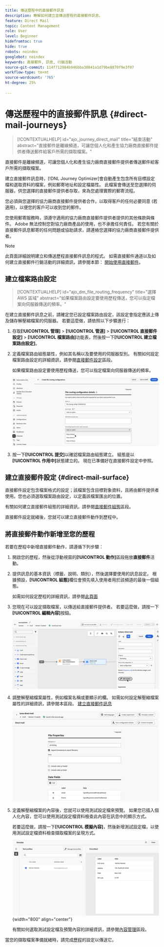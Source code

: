 ```yaml
---
title: 傳送歷程中的直接郵件訊息
description: 瞭解如何建立並傳送歷程的直接郵件訊息。
feature: Direct Mail
topic: Content Management
role: User
level: Beginner
hidefromtoc: true
hide: true
robots: noindex
googlebot: noindex
keywords: 直接郵件, 訊息, 行銷活動
source-git-commit: 114f712984b946bba30841a1d79be8870f9e3f07
workflow-type: tm+mt
source-wordcount: '765'
ht-degree: 25%

---
```



# 傳送歷程中的直接郵件訊息 {#direct-mail-journeys}

>[!CONTEXTUALHELP]
>id="ajo_journey_direct_mail"
>title="結束活動"
>abstract="直接郵件是離線頻道，可讓您個人化和產生協力廠商直接郵件提供者傳送郵件給客戶所需的擷取檔案。"

直接郵件是離線頻道，可讓您個人化和產生協力廠商直接郵件提供者傳送郵件給客戶所需的擷取檔案。

建立直接郵件訊息時，[!DNL Journey Optimizer]會自動產生包含所有目標設定檔和選取資料的檔案，例如郵寄地址和設定檔屬性。 此檔案會傳送至您選擇的伺服器，供您選擇的直接郵件提供者存取，來為您處理實際的郵寄流程。

您必須與您選擇的協力廠商直接郵件提供者合作，以取得客戶的任何必要同意 (若適用)，以便您的客戶可以收到您的郵件。

您使用郵寄服務時，須遵守適用的協力廠商直接郵件提供者提供的其他條款與條件。 Adobe 無法控制您對協力廠商產品的使用，也不承擔任何責任。 若您有關於直接郵件訊息郵寄的任何問題或協助請求，請連絡您選擇的協力廠商直接郵件提供者。

>[!NOTE]
>
>此頁面詳細說明建立和傳送歷程直接郵件訊息的程式。 如需直接郵件通道以及如何建立直接郵件行銷活動的詳細資訊，請參閱本節： [開始使用直接郵件](../direct-mail/get-started-direct-mail.md)。

## 建立檔案路由設定

>[!CONTEXTUALHELP]
>id="ajo_dm_file_routing_frequency"
>title="選擇 AWS 區域"
>abstract="如果檔案路由設定要使用歷程傳送，您可以指定檔案向伺服器傳送的頻率。"

在建立直接郵件訊息之前，請確定您已設定檔案路由設定，該設定會指定應該上傳及儲存解壓縮檔案的伺服器。 若要這麼做，請依照以下步驟進行：

1. 存取&#x200B;**[!UICONTROL 管理]** > **[!UICONTROL 管道]** > **[!UICONTROL 直接郵件設定]** > **[!UICONTROL 檔案路由]**&#x200B;功能表，然後按一下&#x200B;**[!UICONTROL 建立檔案路由設定]**。

1. 定義檔案路由組態屬性，例如其名稱以及要使用的伺服器型別。 有關如何設定檔案路由設定的詳細資訊，請參閱[直接郵件設定](../direct-mail/direct-mail-configuration.md#file-routing-configuration)區段。

   如果檔案路由設定要使用歷程傳送，您可以指定檔案向伺服器傳送的頻率。

   ![](assets/file-routing-journey.png)

1. 按一下&#x200B;**[!UICONTROL 提交]**&#x200B;以確認檔案路由組態建立。 組態是以&#x200B;**[!UICONTROL 作用中]**&#x200B;狀態建立的。 現在已準備好在直接郵件設定中參照。

## 建立直接郵件設定 {#direct-mail-surface}

直接郵件設定包含檔案格式的設定；該檔案包含目標對象資料，且將由郵件提供者使用。您也必須選取檔案路由設定，以定義該檔案匯出的位置。

有關如何建立直接郵件組態的詳細資訊，請參閱[直接郵件組態](../direct-mail/direct-mail-configuration.md#file-routing-configuration)區段。

直接郵件設定就緒後，您就可以建立直接郵件動作到歷程中。

## 將直接郵件動作新增至您的歷程

若要在歷程中新增直接郵件動作，請遵循下列步驟：

1. 開啟您的歷程，然後從浮動視窗的&#x200B;**[!UICONTROL 動作]**&#x200B;區段拖放&#x200B;**直接郵件**&#x200B;活動。

1. 提供訊息的基本資訊（標籤、說明、類別），然後選擇要使用的訊息設定。 根據預設，**[!UICONTROL 組態]**&#x200B;欄位會預先填入使用者用於該頻道的最後一個組態。

   如需如何設定歷程的詳細資訊，請參閱[此頁面](../building-journeys/journey-gs.md)

1. 您現在可以設定擷取檔案，以傳送給直接郵件提供者。 若要這麼做，請按一下&#x200B;**[!UICONTROL 編輯內容]**&#x200B;按鈕。

   ![](assets/direct-mail-add-journey.png)

1. 調整解壓縮檔案屬性，例如檔案名稱或要顯示的欄。 如需如何設定解壓縮檔案屬性的詳細資訊，請參閱本區段。 [建立直接郵件訊息](../direct-mail/create-direct-mail.md#extraction-file)

   ![](assets/direct-mail-journey-content.png)

1. 定義解壓縮檔案的內容後，您就可以使用測試設定檔來預覽。 如果您已插入個人化內容，您可以使用測試設定檔資料檢查此內容在訊息中的顯示方式。

   若要這麼做，請按一下&#x200B;**[!UICONTROL 模擬內容]**，然後新增測試設定檔，以使用測試設定檔資料檢查擷取檔案的呈現方式。

   ![](assets/direct-mail-simulate.png){width="800" align="center"}

   有關如何選取測試設定檔及預覽內容的詳細資訊，請參閱[內容管理](../content-management/preview-test.md)區段。

當您的擷取檔案準備就緒時，請完成[歷程](../building-journeys/journey-gs.md)的設定以傳送它。
